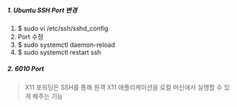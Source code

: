 ##### 1. Ubuntu SSH Port 변경
1. $ sudo vi /etc/ssh/sshd_config
2. Port 수정
3. $ sudo systemctl daemon-reload 
4. $ sudo systemctl restart ssh
##### 2. 6010 Port
> X11 포워딩은 SSH를 통해 원격 X11 애플리케이션을 로컬 머신에서 실행할 수 있게 해주는 기능

